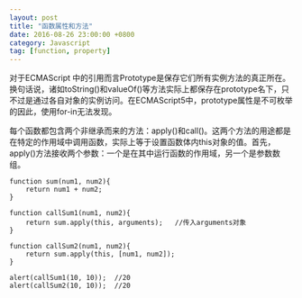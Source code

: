 ```yaml
---
layout: post
title: "函数属性和方法"
date: 2016-08-26 23:00:00 +0800
category: Javascript
tag: [function, property]
---
```


对于ECMAScript 中的引用而言Prototype是保存它们所有实例方法的真正所在。换句话说，诸如toString()和valueOf()等方法实际上都保存在prototype名下，只不过是通过各自对象的实例访问。在ECMAScript5中，prototype属性是不可枚举的因此，使用for-in无法发现。

每个函数都包含两个非继承而来的方法：apply()和call()。这两个方法的用途都是在特定的作用域中调用函数，实际上等于设置函数体内this对象的值。首先，apply()方法接收两个参数：一个是在其中运行函数的作用域，另一个是参数数组。

```
function sum(num1, num2){
	return num1 + num2;
}

function callSum1(num1, num2){
	return sum.apply(this, arguments);   //传入arguments对象
}

function callSum2(num1, num2){
	return sum.apply(this, [num1, num2]);
}

alert(callSum1(10, 10));  //20
alert(callSum2(10, 10));  //20

```